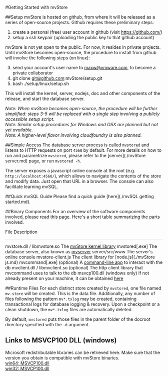 #Getting Started with mvStore

##Setup
mvStore is hosted on github, from where it will be released as a series of
open-source projects. Github requires these preliminary steps:

1. create a personal (free) user account in github (visit https://github.com/)
2. setup a ssh keypair (uploading the public key to that github account)

mvStore is not yet open to the public. For now, it resides in private projects.
Until mvStore becomes open-source, the procedure to install from github
will involve the following steps (on linux):

3. send your account's user name to maxw@vmware.com, to become a private collaborator
4. git clone git@github.com:mvStore/setup.git
5. bash ./setup/linux/setup.sh

This will install the kernel, server, nodejs, doc and other components of the release,
and start the database server.

_Note: When mvStore becomes open-source, the procedure will be further simplified:
steps 3-5 will be replaced with a single step involving a publicly accessible setup script._  
_Note: Similar setup procedures for Windows and OSX are planned but not yet available._  
_Note: A higher-level flavor involving cloudfoundry is also planned._  

##Simple Access
The database [server](./terminology.md#mvserver) process is called `mvstored`
and listens to HTTP requests on port `4560` by default. For more details on how to run
and parametrize `mvstored`, please refer to the [server](./mvStore server.md) page,
or run `mvstored -h`.

The server exposes a javascript online console at the root (e.g. `http://localhost:4560/`), 
which allows to navigate the contents of the store and modify data. Just open that URL
in a browser. The console can also facilitate learning mvSQL.

##Quick mvSQL Guide
Please find a quick guide [here](./mvSQL getting started.md).

##Binary Components
For an overview of the software components involved, please read this [page](./terminology.md#software-components).
Here's a short table summarizing the parts involved.  

File                             Description
---------------------------      -----------
mvstore.dll / libmvstore.so      The [mvStore kernel library](./terminology.md#mvstore)
mvstored[.exe]                   The database server, also known as [mvserver](./terminology.md#mvserver)
server/src/www                   The server's online console
mvstore-client.js                The client library for [node.js](./mvStore js.md)
mvcommand[.exe]                  (optional) A [command-line app](./terminology.md#mvcommand) to interact with the db
mvclient.dll / libmvclient.so    (optional) The http client library that mvcommand uses to talk to the db
msvcp100.dll (windows only)      If not already present on your machine, it can be obtained [here](#links-to-msvcp100-dll)

##Runtime Files
For each distinct store created by `mvstored`, one file named `mv.store` will be created. This is the data file.
Additionally, any number of files following the pattern `mv*.txlog` may be created, containing transactional
logs for database logging & recovery. Upon a checkpoint or a clean shutdown, the `mv*.txlog` files are automatically deleted.

By default, `mvstored` puts those files in the parent folder of the docroot directory specified with the `-d` argument.

## Links to MSVCP100 DLL (windows)
Microsoft redistributable libraries can be retrieved here.  Make sure that the version you obtain is compatible with mvStore binaries.  
[win64: MSVCP100.dll](http://www.microsoft.com/downloads/en/confirmation.aspx?FamilyID=bd512d9e-43c8-4655-81bf-9350143d5867)  
[win32: MSVCP100.dll](http://www.microsoft.com/downloads/en/details.aspx?displaylang=en&FamilyID=a7b7a05e-6de6-4d3a-a423-37bf0912db84#AffinityDownloads)  
